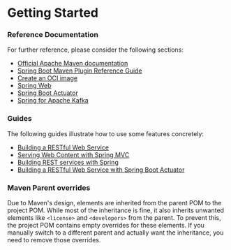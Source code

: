 # Getting Started

### Reference Documentation
For further reference, please consider the following sections:

* [Official Apache Maven documentation](https://maven.apache.org/guides/index.html)
* [Spring Boot Maven Plugin Reference Guide](https://docs.spring.io/spring-boot/3.3.13/maven-plugin)
* [Create an OCI image](https://docs.spring.io/spring-boot/3.3.13/maven-plugin/build-image.html)
* [Spring Web](https://docs.spring.io/spring-boot/3.3.13/reference/web/servlet.html)
* [Spring Boot Actuator](https://docs.spring.io/spring-boot/3.3.13/reference/actuator/index.html)
* [Spring for Apache Kafka](https://docs.spring.io/spring-boot/3.3.13/reference/messaging/kafka.html)

### Guides
The following guides illustrate how to use some features concretely:

* [Building a RESTful Web Service](https://spring.io/guides/gs/rest-service/)
* [Serving Web Content with Spring MVC](https://spring.io/guides/gs/serving-web-content/)
* [Building REST services with Spring](https://spring.io/guides/tutorials/rest/)
* [Building a RESTful Web Service with Spring Boot Actuator](https://spring.io/guides/gs/actuator-service/)

### Maven Parent overrides

Due to Maven's design, elements are inherited from the parent POM to the project POM.
While most of the inheritance is fine, it also inherits unwanted elements like `<license>` and `<developers>` from the parent.
To prevent this, the project POM contains empty overrides for these elements.
If you manually switch to a different parent and actually want the inheritance, you need to remove those overrides.

